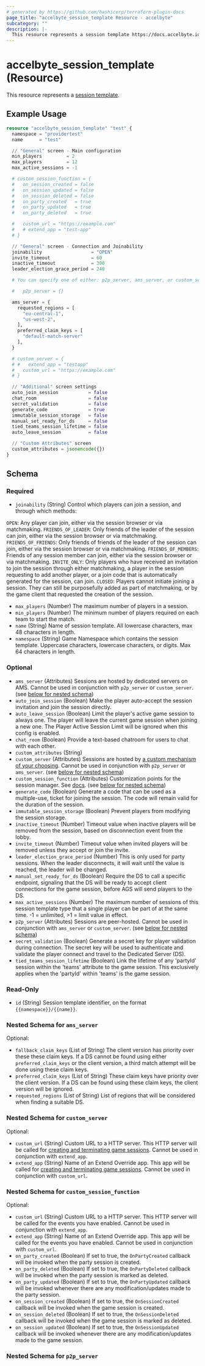 ```yaml
---
# generated by https://github.com/hashicorp/terraform-plugin-docs
page_title: "accelbyte_session_template Resource - accelbyte"
subcategory: ""
description: |-
  This resource represents a session template https://docs.accelbyte.io/gaming-services/services/play/session/configure-session-templates/.
---
```


# accelbyte_session_template (Resource)

This resource represents a [session template](https://docs.accelbyte.io/gaming-services/services/play/session/configure-session-templates/).

## Example Usage

```terraform
resource "accelbyte_session_template" "test" {
  namespace = "providertest"
  name      = "test"

  // "General" screen - Main configuration
  min_players         = 2
  max_players         = 12
  max_active_sessions = -1

  # custom_session_function = {
  #   on_session_created = false
  #   on_session_updated = false
  #   on_session_deleted = false
  #   on_party_created   = true
  #   on_party_updated   = true
  #   on_party_deleted   = true

  #   custom_url = "https://example.com"
  #   # extend_app = "test-app"
  # }

  // "General" screen - Connection and Joinability
  joinability                  = "OPEN"
  invite_timeout               = 60
  inactive_timeout             = 300
  leader_election_grace_period = 240

  # You can specify one of either: p2p_server, ams_server, or custom_server

  #   p2p_server = {}

  ams_server = {
    requested_regions = [
      "eu-central-1",
      "us-west-2",
    ],
    preferred_claim_keys = [
      "default-match-server"
    ],
  }

  # custom_server = {
  # #   extend_app = "testapp"
  #   custom_url = "https://example.com"
  # }

  // "Additional" screen settings
  auto_join_session           = false
  chat_room                   = false
  secret_validation           = false
  generate_code               = true
  immutable_session_storage   = false
  manual_set_ready_for_ds     = false
  tied_teams_session_lifetime = false
  auto_leave_session          = false

  // "Custom Attributes" screen
  custom_attributes = jsonencode({})
}
```

<!-- schema generated by tfplugindocs -->
## Schema

### Required

- `joinability` (String) Control which players can join a session, and through which methods:

`OPEN`: Any player can join, either via the session browser or via matchmaking.
`FRIENDS_OF_LEADER`: Only friends of the leader of the session can join, either via the session browser or via matchmaking.
`FRIENDS_OF_FRIENDS`: Only friends of friends of the leader of the session can join, either via the session browser or via matchmaking.
`FRIENDS_OF_MEMBERS`: Friends of any session member can join, either via the session browser or via matchmaking.
`INVITE_ONLY`: Only players who have received an invitation to join the session through either matchmaking, a player in the session requesting to add another player, or a join code that is automatically generated for the session, can join.
`CLOSED`: Players cannot initiate joining a session. They can still be purposefully added as part of matchmaking, or by the game client that requested the creation of the session.
- `max_players` (Number) The maximum number of players in a session.
- `min_players` (Number) The minimum number of players required on each team to start the match.
- `name` (String) Name of session template. All lowercase characters, max 48 characters in length.
- `namespace` (String) Game Namespace which contains the session template. Uppercase characters, lowercase characters, or digits. Max 64 characters in length.

### Optional

- `ams_server` (Attributes) Sessions are hosted by dedicated servers on AMS. Cannot be used in conjunction with `p2p_server` or `custom_server`. (see [below for nested schema](#nestedatt--ams_server))
- `auto_join_session` (Boolean) Make the player auto-accept the session invitation and join the session directly.
- `auto_leave_session` (Boolean) Limit the player's active game session to always one. The player will leave the current game session when joining a new one. The Player Active Session Limit will be ignored when this config is enabled.
- `chat_room` (Boolean) Provide a text-based chatroom for users to chat with each other.
- `custom_attributes` (String)
- `custom_server` (Attributes) Sessions are hosted by [a custom mechanism of your choosing](https://docs.accelbyte.io/gaming-services/services/extend/override/session-dsm-function/). Cannot be used in conjunction with `p2p_server` or `ams_server`. (see [below for nested schema](#nestedatt--custom_server))
- `custom_session_function` (Attributes) Customization points for the session manager. See [docs](https://docs.accelbyte.io/gaming-services/services/extend/override/getting-started-with-session-manager-customization/). (see [below for nested schema](#nestedatt--custom_session_function))
- `generate_code` (Boolean) Generate a code that can be used as a multiple-use, ticket for joining the session. The code will remain valid for the duration of the session.
- `immutable_session_storage` (Boolean) Prevent players from modifying the session storage.
- `inactive_timeout` (Number) Timeout value when inactive players will be removed from the session, based on disconnection event from the lobby.
- `invite_timeout` (Number) Timeout value when invited players will be removed unless they accept or join the invite.
- `leader_election_grace_period` (Number) This is only used for party sessions. When the leader disconnects, it will wait until the value is reached, the leader will be changed.
- `manual_set_ready_for_ds` (Boolean) Require the DS to call a specific endpoint, signaling that the DS will be ready to accept client connections for the game session, before AGS will send players to the DS.
- `max_active_sessions` (Number) The maximum number of sessions of this session template type that a single player can be part of at the same time. -1 = unlimited, >1 = limit value in effect.
- `p2p_server` (Attributes) Sessions are peer-hosted. Cannot be used in conjunction with `ams_server` or `custom_server`. (see [below for nested schema](#nestedatt--p2p_server))
- `secret_validation` (Boolean) Generate a secret key for player validation during connection. The secret key will be used to authenticate and validate the player connect and travel to the Dedicated Server (DS).
- `tied_teams_session_lifetime` (Boolean) Link the lifetime of any 'partyId' session within the 'teams' attribute to the game session. This exclusively applies when the 'partyId' within 'teams' is the game session.

### Read-Only

- `id` (String) Session template identifier, on the format `{{namespace}}/{{name}}`.

<a id="nestedatt--ams_server"></a>
### Nested Schema for `ams_server`

Optional:

- `fallback_claim_keys` (List of String) The client version has priority over these these claim keys. If a DS cannot be found using either `preferred_claim_keys` or the client version, a third match attempt will be done using these claim keys.
- `preferred_claim_keys` (List of String) These claim keys have priority over the client version. If a DS can be found using these claim keys, the client version will be ignored.
- `requested_regions` (List of String) List of regions that will be considered when finding a suitable DS.


<a id="nestedatt--custom_server"></a>
### Nested Schema for `custom_server`

Optional:

- `custom_url` (String) Custom URL to a HTTP server. This HTTP server will be called for [creating and terminating game sessions](https://docs.accelbyte.io/gaming-services/services/extend/override/session-dsm-function/#contract-functions). Cannot be used in conjunction with `extend_app`.
- `extend_app` (String) Name of an Extend Override app. This app will be called for [creating and terminating game sessions](https://docs.accelbyte.io/gaming-services/services/extend/override/session-dsm-function/#contract-functions). Cannot be used in conjunction with `custom_url`.


<a id="nestedatt--custom_session_function"></a>
### Nested Schema for `custom_session_function`

Optional:

- `custom_url` (String) Custom URL to a HTTP server. This HTTP server will be called for the events you have enabled. Cannot be used in conjunction with `extend_app`.
- `extend_app` (String) Name of an Extend Override app. This app will be called for the events you have enabled. Cannot be used in conjunction with `custom_url`.
- `on_party_created` (Boolean) If set to true, the `OnPartyCreated` callback will be invoked when the party session is created.
- `on_party_deleted` (Boolean) If set to true, the `OnPartyDeleted` callback will be invoked when the party session is marked as deleted.
- `on_party_updated` (Boolean) If set to true, the `OnPartyUpdated` callback will be invoked whenever there are any modification/updates made to the party session.
- `on_session_created` (Boolean) If set to true, the `OnSessionCreated` callback will be invoked when the game session is created.
- `on_session_deleted` (Boolean) If set to true, the `OnSessionDeleted` callback will be invoked when the game session is marked as deleted.
- `on_session_updated` (Boolean) If set to true, the `OnSessionUpdated` callback will be invoked whenever there are any modification/updates made to the game session.


<a id="nestedatt--p2p_server"></a>
### Nested Schema for `p2p_server`
